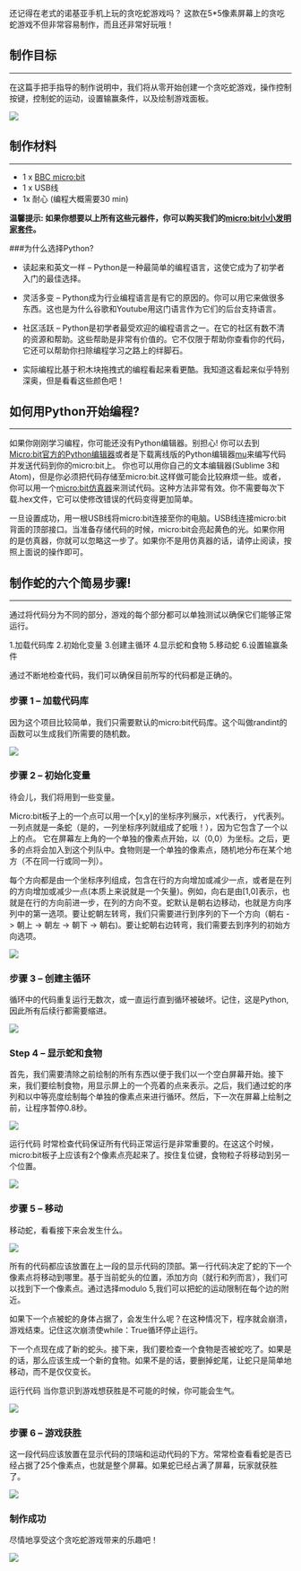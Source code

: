 还记得在老式的诺基亚手机上玩的贪吃蛇游戏吗？ 这款在5*5像素屏幕上的贪吃蛇游戏不但非常容易制作，而且还非常好玩哦！  

## 制作目标
---

在这篇手把手指导的制作说明中，我们将从零开始创建一个贪吃蛇游戏，操作控制按键，控制蛇的运动，设置输赢条件，以及绘制游戏面板。

![](https://www.elecfreaks.com/wp-content/uploads/2018/03/1-3.gif)

## 制作材料
---

- 1 x [BBC micro:bit](http://www.elecfreaks.com/estore/micro-bit-board.html)
- 1 x USB线
- 1x 耐心 (编程大概需要30 min)

**温馨提示: 如果你想要以上所有这些元器件，你可以购买我们的[micro:bit小小发明家套件](https://item.taobao.com/item.htm?spm=a230r.7195193.1997079397.9.z3IMPf&id=564707672256&abbucket=5)。**


###为什么选择Python?

- 读起来和英文一样 – Python是一种最简单的编程语言，这使它成为了初学者入门的最佳选择。 

- 灵活多变 – Python成为行业编程语言是有它的原因的。你可以用它来做很多东西。这也是为什么谷歌和Youtube用这门语言作为它们的后台支持语言。

- 社区活跃 – Python是初学者最受欢迎的编程语言之一。在它的社区有数不清的资源和帮助。这些帮助是非常有价值的。它不仅限于帮助你查看你的代码，它还可以帮助你扫除编程学习之路上的绊脚石。

- 实际编程比基于积木块拖拽式的编程看起来看更酷。我知道这看起来似乎特别深奥，但是看看这些颜色吧！


## 如何用Python开始编程?
---

如果你刚刚学习编程，你可能还没有Python编辑器。别担心! 你可以去到[Micro:bit官方的Python编辑器](http://www.python.microbit.org/)或者是下载离线版的Python编辑器[mu](https://codewith.mu/)来编写代码并发送代码到你的micro:bit上。 你也可以用你自己的文本编辑器(Sublime 3和Atom)，但是你必须把代码存储至micro:bit.这样做可能会比较麻烦一些。或者，你可以用一个[micro:bit仿真器](https://create.withcode.uk/)来测试代码。这种方法非常有效。你不需要每次下载.hex文件，它可以使修改错误的代码变得更加简单。

一旦设置成功，用一根USB线将micro:bit连接至你的电脑。USB线连接micro:bit背面的顶部接口。当准备存储代码的时候，micro:bit会亮起黄色的光。如果你用的是仿真器，你就可以忽略这一步了。如果你不是用仿真器的话，请停止阅读，按照上面说的操作即可。


## 制作蛇的六个简易步骤!
---

通过将代码分为不同的部分，游戏的每个部分都可以单独测试以确保它们能够正常运行。

1.加载代码库
2.初始化变量
3.创建主循环
4.显示蛇和食物
5.移动蛇
6.设置输赢条件

通过不断地检查代码，我们可以确保目前所写的代码都是正确的。


### 步骤 1 – 加载代码库  

因为这个项目比较简单，我们只需要默认的micro:bit代码库。这个叫做randint的函数可以生成我们所需要的随机数。 

![](https://www.elecfreaks.com/wp-content/uploads/2018/03/2-2.png)

### 步骤 2 – 初始化变量  

待会儿，我们将用到一些变量。

Micro:bit板子上的一个点可以用一个[x,y]的坐标序列展示，x代表行， y代表列。一列点就是一条蛇（是的，一列坐标序列就组成了蛇哦！），因为它包含了一个以上的点。 它在屏幕左上角的一个单独的像素点开始，以（0,0）为坐标。之后，更多的点将会加入到这个列队中。食物则是一个单独的像素点，随机地分布在某个地方（不在同一行或同一列）。

每个方向都是由一个坐标序列组成，包含在行的方向增加或减少一点，或者是在列的方向增加或减少一点(本质上来说就是一个矢量)。例如，向右是由[1,0]表示，也就是在行的方向前进一步，在列的方向不变。蛇默认是朝右边移动，也就是方向序列中的第一选项。要让蛇朝左转弯，我们只需要进行到序列的下一个方向（朝右 -> 朝上 -> 朝左 -> 朝下 -> 朝右)。要让蛇朝右边转弯，我们需要去到序列的初始方向选项。

![](https://www.elecfreaks.com/wp-content/uploads/2018/03/3-4.png)

### 步骤 3 – 创建主循环  

循环中的代码重复运行无数次，或一直运行直到循环被破坏。记住，这是Python,因此所有后续行都需要缩进。

![](https://www.elecfreaks.com/wp-content/uploads/2018/03/4-2.png)

### Step 4 – 显示蛇和食物  

首先，我们需要清除之前绘制的所有东西以便于我们以一个空白屏幕开始。接下来，我们要绘制食物，用显示屏上的一个亮着的点来表示。之后，我们通过蛇的序列和以中等亮度绘制每个单独的像素点来进行循环。然后，下一次在屏幕上绘制之前，让程序暂停0.8秒。

![](https://www.elecfreaks.com/wp-content/uploads/2018/03/5-2.png)

运行代码
时常检查代码保证所有代码正常运行是非常重要的。在这这个时候，micro:bit板子上应该有2个像素点亮起来了。按住复位键，食物粒子将移动到另一个位置。 

![](https://www.elecfreaks.com/wp-content/uploads/2018/03/6.gif)

### 步骤 5 – 移动  

移动蛇，看看接下来会发生什么。

![](https://www.elecfreaks.com/wp-content/uploads/2018/03/7-2.png)

所有的代码都应该放置在上一段的显示代码的顶部。第一行代码决定了蛇的下一个像素点将移动到哪里。基于当前蛇头的位置，添加方向（就行和列而言），我们可以找到下一个像素点。通过选择modulo 5,我们可以把蛇的运动限制在每个边的附近。

如果下一个点被蛇的身体占据了，会发生什么呢？在这种情况下，程序就会崩溃，游戏结束。记住这次崩溃使while：True循环停止运行。

下一个点现在成了新的蛇头。接下来，我们要检查一个食物是否被蛇吃了。如果是的话，那么应该生成一个新的食物。如果不是的话，要删掉蛇尾，让蛇只是简单地移动，而不是仅仅变长。 

运行代码
当你意识到游戏想获胜是不可能的时候，你可能会生气。

![](https://www.elecfreaks.com/wp-content/uploads/2018/03/8.gif)

### 步骤 6 – 游戏获胜  

这一段代码应该放置在显示代码的顶端和运动代码的下方。常常检查看看蛇是否已经占据了25个像素点，也就是整个屏幕。如果蛇已经占满了屏幕，玩家就获胜了。

![](https://www.elecfreaks.com/wp-content/uploads/2018/03/9-2.png)

### 制作成功  

尽情地享受这个贪吃蛇游戏带来的乐趣吧！

![](https://www.elecfreaks.com/wp-content/uploads/2018/03/10.gif)

